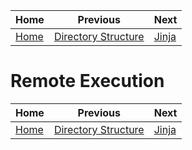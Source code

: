 |Home          |Previous                               | Next            |
|--------------|---------------------------------------|-----------------|
|[Home](../../)|[Directory Structure](../dir_structure)|[Jinja](../jinja)|

# Remote Execution


|Home          |Previous                               | Next            |
|--------------|---------------------------------------|-----------------|
|[Home](../../)|[Directory Structure](../dir_structure)|[Jinja](../jinja)|